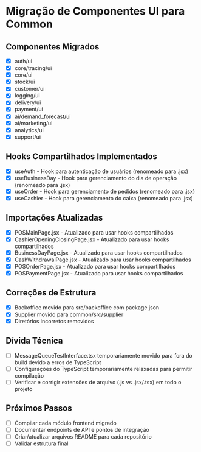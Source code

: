 # Migração de Componentes UI para Common

## Componentes Migrados
- [x] auth/ui
- [x] core/tracing/ui
- [x] core/ui
- [x] stock/ui
- [x] customer/ui
- [x] logging/ui
- [x] delivery/ui
- [x] payment/ui
- [x] ai/demand_forecast/ui
- [x] ai/marketing/ui
- [x] analytics/ui
- [x] support/ui

## Hooks Compartilhados Implementados
- [x] useAuth - Hook para autenticação de usuários (renomeado para .jsx)
- [x] useBusinessDay - Hook para gerenciamento do dia de operação (renomeado para .jsx)
- [x] useOrder - Hook para gerenciamento de pedidos (renomeado para .jsx)
- [x] useCashier - Hook para gerenciamento do caixa (renomeado para .jsx)

## Importações Atualizadas
- [x] POSMainPage.jsx - Atualizado para usar hooks compartilhados
- [x] CashierOpeningClosingPage.jsx - Atualizado para usar hooks compartilhados
- [x] BusinessDayPage.jsx - Atualizado para usar hooks compartilhados
- [x] CashWithdrawalPage.jsx - Atualizado para usar hooks compartilhados
- [x] POSOrderPage.jsx - Atualizado para usar hooks compartilhados
- [x] POSPaymentPage.jsx - Atualizado para usar hooks compartilhados

## Correções de Estrutura
- [x] Backoffice movido para src/backoffice com package.json
- [x] Supplier movido para common/src/supplier
- [x] Diretórios incorretos removidos

## Dívida Técnica
- [ ] MessageQueueTestInterface.tsx temporariamente movido para fora do build devido a erros de TypeScript
- [ ] Configurações do TypeScript temporariamente relaxadas para permitir compilação
- [ ] Verificar e corrigir extensões de arquivo (.js vs .jsx/.tsx) em todo o projeto

## Próximos Passos
- [ ] Compilar cada módulo frontend migrado
- [ ] Documentar endpoints de API e pontos de integração
- [ ] Criar/atualizar arquivos README para cada repositório
- [ ] Validar estrutura final
